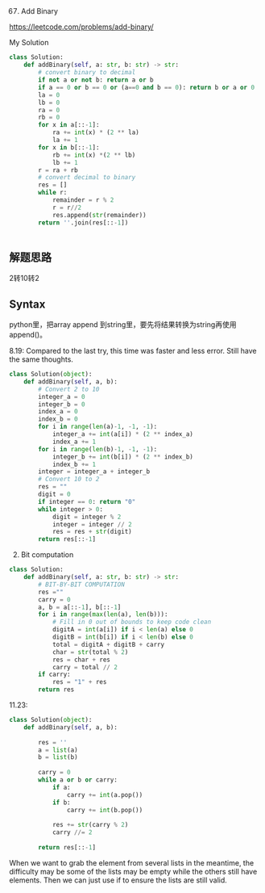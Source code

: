 ## 
67. Add Binary

https://leetcode.com/problems/add-binary/

My Solution

```python
class Solution:
    def addBinary(self, a: str, b: str) -> str:
        # convert binary to decimal
        if not a or not b: return a or b
        if a == 0 or b == 0 or (a==0 and b == 0): return b or a or 0
        la = 0
        lb = 0
        ra = 0
        rb = 0
        for x in a[::-1]:
            ra += int(x) * (2 ** la)
            la += 1
        for x in b[::-1]:
            rb += int(x) *(2 ** lb)
            lb += 1
        r = ra + rb
        # convert decimal to binary
        res = []
        while r:
            remainder = r % 2
            r = r//2
            res.append(str(remainder))
        return ''.join(res[::-1])
            
```
## 解题思路
2转10转2

## Syntax 
python里，把array append 到string里，要先将结果转换为string再使用append()。

8.19:
Compared to the last try, this time was faster and less error. Still have the same thoughts.

```python
class Solution(object):
    def addBinary(self, a, b):
        # Convert 2 to 10
        integer_a = 0
        integer_b = 0
        index_a = 0
        index_b = 0
        for i in range(len(a)-1, -1, -1):
            integer_a += int(a[i]) * (2 ** index_a)
            index_a += 1
        for i in range(len(b)-1, -1, -1):
            integer_b += int(b[i]) * (2 ** index_b)
            index_b += 1
        integer = integer_a + integer_b
        # Convert 10 to 2
        res = ""
        digit = 0
        if integer == 0: return "0"
        while integer > 0:
            digit = integer % 2
            integer = integer // 2
            res = res + str(digit)
        return res[::-1]
```
2. Bit computation
```python
class Solution:
    def addBinary(self, a: str, b: str) -> str:
        # BIT-BY-BIT COMPUTATION
        res =""
        carry = 0
        a, b = a[::-1], b[::-1]
        for i in range(max(len(a), len(b))):
            # Fill in 0 out of bounds to keep code clean
            digitA = int(a[i]) if i < len(a) else 0
            digitB = int(b[i]) if i < len(b) else 0
            total = digitA + digitB + carry
            char = str(total % 2)
            res = char + res
            carry = total // 2
        if carry:
            res = "1" + res
        return res
```
11.23:

```python
class Solution(object):
    def addBinary(self, a, b):
        
        res = ''
        a = list(a)
        b = list(b)
        
        carry = 0
        while a or b or carry:
            if a:
                carry += int(a.pop())
            if b:
                carry += int(b.pop())
            
            res += str(carry % 2)
            carry //= 2
        
        return res[::-1]
```
When we want to grab the element from several lists in the meantime, the difficulty may be some of the lists may be empty while the others still have elements. Then we can just use if to ensure the lists are still valid.


